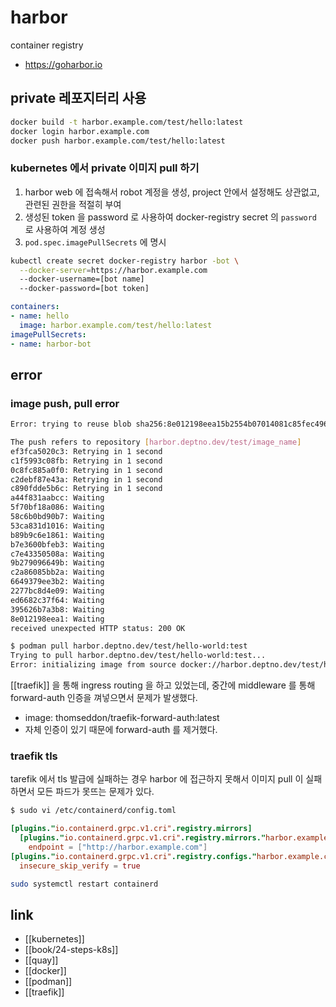 # harbor

container registry
+ https://goharbor.io

## private 레포지터리 사용
```sh
docker build -t harbor.example.com/test/hello:latest
docker login harbor.example.com
docker push harbor.example.com/test/hello:latest
```
### kubernetes 에서 private 이미지 pull 하기
1. harbor web 에 접속해서 robot 계정을 생성, project 안에서 설정해도 상관없고, 관련된 권한을 적절히 부여
2. 생성된 token 을 password 로 사용하여 docker-registry secret 의 `password` 로 사용하여 계정 생성
3. `pod.spec.imagePullSecrets` 에 명시

```sh 
kubectl create secret docker-registry harbor -bot \
  --docker-server=https://harbor.example.com
  --docker-username=[bot name]
  --docker-password=[bot token]
```
```yaml
containers:
- name: hello
  image: harbor.example.com/test/hello:latest
imagePullSecrets:
- name: harbor-bot
```
## error
### image push, pull error
```sh
Error: trying to reuse blob sha256:8e012198eea15b2554b07014081c85fec4967a1b9cc4b65bd9a4bce3ae1c0c88 at destination: failed to read from destination repository test/image_name: 500 (Internal Server Error)
```
```sh 
The push refers to repository [harbor.deptno.dev/test/image_name]
ef3fca5020c3: Retrying in 1 second
c1f5993c08fb: Retrying in 1 second
0c8fc885a0f0: Retrying in 1 second
c2debf87e43a: Retrying in 1 second
c890fdde5b6c: Retrying in 1 second
a44f831aabcc: Waiting
5f70bf18a086: Waiting
58c6b0bd90b7: Waiting
53ca831d1016: Waiting
b89b9c6e1861: Waiting
b7e3600bfeb3: Waiting
c7e43350508a: Waiting
9b279096649b: Waiting
c2a86085bb2a: Waiting
6649379ee3b2: Waiting
2277bc8d4e09: Waiting
ed6682c37f64: Waiting
395626b7a3b8: Waiting
8e012198eea1: Waiting
received unexpected HTTP status: 200 OK

$ podman pull harbor.deptno.dev/test/hello-world:test                                                                                                                                                                                                                                                         INT  16.15.0 node  10:26:30
Trying to pull harbor.deptno.dev/test/hello-world:test...
Error: initializing image from source docker://harbor.deptno.dev/test/hello-world:test: invalid character '<' looking for beginning of value
```

[[traefik]] 을 통해 ingress routing 을 하고 있었는데, 중간에 middleware 를 통해 forward-auth 인증을 껴넣으면서 문제가 발생했다.
- image: thomseddon/traefik-forward-auth:latest
- 자체 인증이 있기 때문에 forward-auth 를 제거했다.

### traefik tls
tarefik 에서 tls 발급에 실패하는 경우 harbor 에 접근하지 못해서 이미지 pull 이 실패하면서 모든 파드가 못뜨는 문제가 있다.

```sh 
$ sudo vi /etc/containerd/config.toml
```
```toml
[plugins."io.containerd.grpc.v1.cri".registry.mirrors]
  [plugins."io.containerd.grpc.v1.cri".registry.mirrors."harbor.example.com"]
    endpoint = ["http://harbor.example.com"]
[plugins."io.containerd.grpc.v1.cri".registry.configs."harbor.example.com".tls]
  insecure_skip_verify = true
```
```sh 
sudo systemctl restart containerd
```

## link
- [[kubernetes]]
- [[book/24-steps-k8s]]
- [[quay]]
- [[docker]]
- [[podman]]
- [[traefik]]
